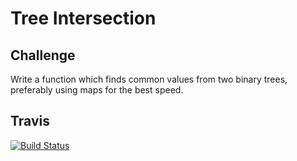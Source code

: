 # Tree Intersection

## Challenge

Write a function which finds common values from two binary trees, preferably using maps for the best speed.

## Travis

[![Build Status](https://travis-ci.com/kris3579/Code-Challenge-28.svg?branch=master)](https://travis-ci.com/kris3579/Code-Challenge-28)
